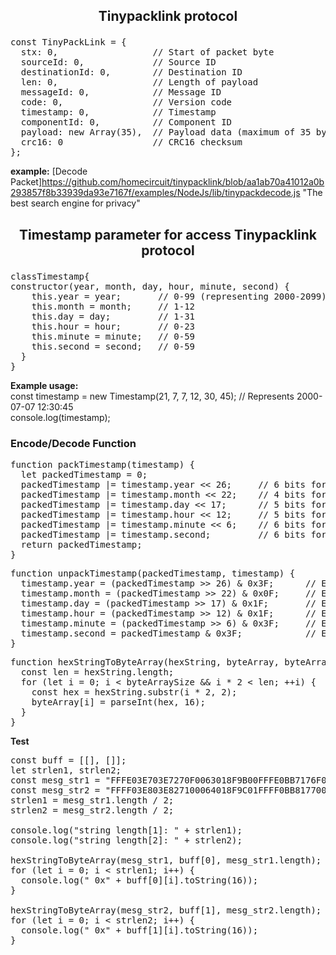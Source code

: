 <strong><h2><p><center>Tinypacklink protocol</center></p></h2></strong>
<pre>const TinyPackLink = {
  stx: 0,                  // Start of packet byte
  sourceId: 0,             // Source ID
  destinationId: 0,        // Destination ID
  len: 0,                  // Length of payload
  messageId: 0,            // Message ID
  code: 0,                 // Version code
  timestamp: 0,            // Timestamp
  componentId: 0,          // Component ID
  payload: new Array(35),  // Payload data (maximum of 35 bytes to accommodate the component ID)
  crc16: 0                 // CRC16 checksum
};</pre>
**example:**
[Decode Packet]https://github.com/homecircuit/tinypacklink/blob/aa1ab70a41012a0b293857f8b33939da93e7167f/examples/NodeJs/lib/tinypackdecode.js "The best search engine for privacy"


<strong><h2><p><center>Timestamp parameter for access Tinypacklink protocol</center></p></h2></strong>
<pre>classTimestamp{
constructor(year, month, day, hour, minute, second) {
    this.year = year;       // 0-99 (representing 2000-2099)
    this.month = month;     // 1-12
    this.day = day;         // 1-31
    this.hour = hour;       // 0-23
    this.minute = minute;   // 0-59
    this.second = second;   // 0-59
  }
}</pre>

**Example usage:**<br>
const timestamp = new Timestamp(21, 7, 7, 12, 30, 45); // Represents 2000-07-07 12:30:45<br>
console.log(timestamp);

<strong><h3>Encode/Decode Function</h3></strong>
<pre>function packTimestamp(timestamp) {
  let packedTimestamp = 0;
  packedTimestamp |= timestamp.year << 26;     // 6 bits for year
  packedTimestamp |= timestamp.month << 22;    // 4 bits for month
  packedTimestamp |= timestamp.day << 17;      // 5 bits for day
  packedTimestamp |= timestamp.hour << 12;     // 5 bits for hour
  packedTimestamp |= timestamp.minute << 6;    // 6 bits for minute
  packedTimestamp |= timestamp.second;         // 6 bits for second
  return packedTimestamp;
}</pre>

<pre>function unpackTimestamp(packedTimestamp, timestamp) {
  timestamp.year = (packedTimestamp >> 26) & 0x3F;      // Extract 6 bits for year
  timestamp.month = (packedTimestamp >> 22) & 0x0F;     // Extract 4 bits for month
  timestamp.day = (packedTimestamp >> 17) & 0x1F;       // Extract 5 bits for day
  timestamp.hour = (packedTimestamp >> 12) & 0x1F;      // Extract 5 bits for hour
  timestamp.minute = (packedTimestamp >> 6) & 0x3F;     // Extract 6 bits for minute
  timestamp.second = packedTimestamp & 0x3F;            // Extract 6 bits for second
}</pre>

<pre>function hexStringToByteArray(hexString, byteArray, byteArraySize) {
  const len = hexString.length;
  for (let i = 0; i < byteArraySize && i * 2 < len; ++i) {
    const hex = hexString.substr(i * 2, 2);
    byteArray[i] = parseInt(hex, 16);
  }
}</pre>
**Test**
<pre>
const buff = [[], []];
let strlen1, strlen2;
const mesg_str1 = "FFFE03E703E7270F0063018F9B00FFFE0BB7176F07CF03E701F3003100";
const mesg_str2 = "FFFF03E803E827100064018F9C01FFFF0BB8177007D003E801F4003201";
strlen1 = mesg_str1.length / 2;
strlen2 = mesg_str2.length / 2;

console.log("string length[1]: " + strlen1);
console.log("string length[2]: " + strlen2);

hexStringToByteArray(mesg_str1, buff[0], mesg_str1.length);
for (let i = 0; i < strlen1; i++) {
  console.log(" 0x" + buff[0][i].toString(16));
}

hexStringToByteArray(mesg_str2, buff[1], mesg_str2.length);
for (let i = 0; i < strlen2; i++) {
  console.log(" 0x" + buff[1][i].toString(16));
}    
</pre>
